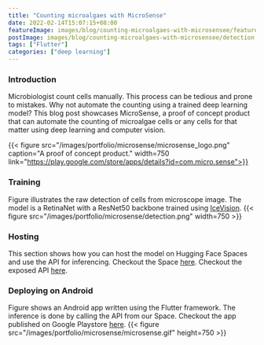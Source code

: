 ```yaml
---
title: "Counting microalgaes with MicroSense"
date: 2022-02-14T15:07:15+08:00
featureImage: images/blog/counting-microalgaes-with-microsensee/feature_image.gif
postImage: images/blog/counting-microalgaes-with-microsensee/detection.png
tags: ["Flutter"]
categories: ["deep learning"]
---
```


### Introduction
Microbiologist count cells manually.
This process can be tedious and prone to mistakes.
Why not automate the counting using a trained deep learning model?
This blog post showcases MicroSense, a proof of concept product that can automate the counting of microalgae cells or any cells for that matter using deep learning and computer vision.

{{< figure src="/images/portfolio/microsense/microsense_logo.png" caption="A proof of concept product." width=750 link="https://play.google.com/store/apps/details?id=com.micro.sense">}}

### Training
Figure illustrates the raw detection of cells from microscope image. The model is a RetinaNet with a ResNet50 backbone trained using [IceVision](https://github.com/airctic/icevision).
{{< figure src="/images/portfolio/microsense/detection.png" width=750 >}}

### Hosting
This section shows how you can host the model on Hugging Face Spaces and use the API for inferencing.
Checkout the Space [here](https://huggingface.co/spaces/dnth/webdemo-microalgae-counting).
Checkout the exposed API [here](https://hf.space/gradioiframe/dnth/webdemo-microalgae-counting/api).

### Deploying on Android
Figure shows an Android app written using the Flutter framework. The inference is done by calling the API from our Space.
Checkout the app published on Google Playstore [here](https://play.google.com/store/apps/details?id=com.micro.sense).
{{< figure src="/images/portfolio/microsense/microsense.gif" height=750 >}}

